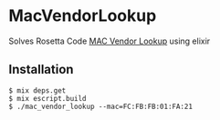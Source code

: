 # MacVendorLookup

Solves Rosetta Code [MAC Vendor Lookup](http://rosettacode.org/wiki/MAC_Vendor_Lookup) using elixir

## Installation

    $ mix deps.get
    $ mix escript.build
    $ ./mac_vendor_lookup --mac=FC:FB:FB:01:FA:21
